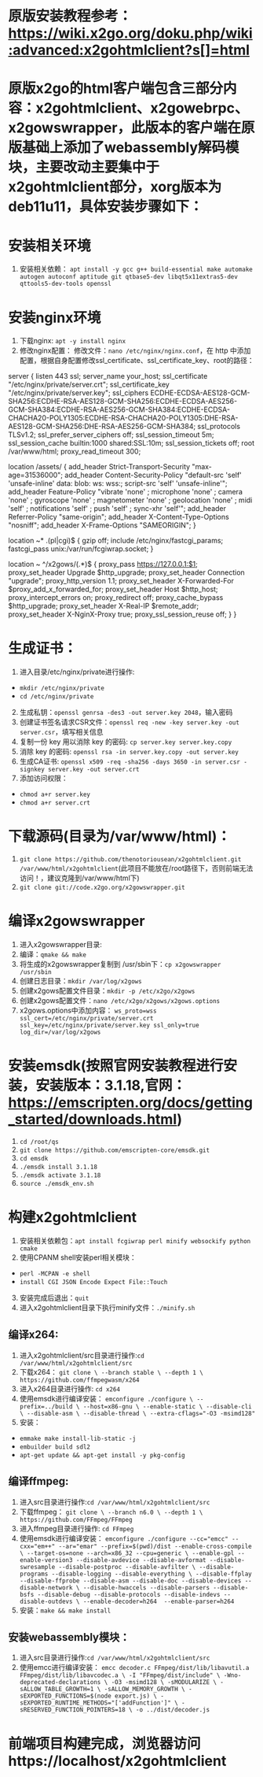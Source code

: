 # 原版安装教程参考：https://wiki.x2go.org/doku.php/wiki:advanced:x2gohtmlclient?s[]=html
# 原版x2go的html客户端包含三部分内容：x2gohtmlclient、x2gowebrpc、x2gowswrapper，此版本的客户端在原版基础上添加了webassembly解码模块，主要改动主要集中于x2gohtmlclient部分，xorg版本为deb11u11，具体安装步骤如下：

# 安装相关环境
1. 安装相关依赖：
`apt install -y gcc g++ build-essential make automake autogen autoconf aptitude git qtbase5-dev libqt5x11extras5-dev qttools5-dev-tools openssl`

# 安装nginx环境
1. 下载nginx: `apt -y install nginx`
2. 修改nginx配置：
修改文件：`nano /etc/nginx/nginx.conf`，在 http 中添加配置，根据自身配置修改ssl_certificate、ssl_certificate_key、root的路径：

server {
  listen 443 ssl;
  server_name your_host;
  ssl_certificate "/etc/nginx/private/server.crt";
  ssl_certificate_key "/etc/nginx/private/server.key";
  ssl_ciphers ECDHE-ECDSA-AES128-GCM-SHA256:ECDHE-RSA-AES128-GCM-SHA256:ECDHE-ECDSA-AES256-GCM-SHA384:ECDHE-RSA-AES256-GCM-SHA384:ECDHE-ECDSA-CHACHA20-POLY1305:ECDHE-RSA-CHACHA20-POLY1305:DHE-RSA-AES128-GCM-SHA256:DHE-RSA-AES256-GCM-SHA384;
  ssl_protocols TLSv1.2;
  ssl_prefer_server_ciphers off;
  ssl_session_timeout 5m;
  ssl_session_cache builtin:1000  shared:SSL:10m;
  ssl_session_tickets off;
  root /var/www/html;
  proxy_read_timeout 300;

  location /assets/ {
    add_header Strict-Transport-Security "max-age=31536000";
    add_header Content-Security-Policy "default-src 'self' 'unsafe-inline' data: blob: ws: wss:; script-src 'self' 'unsafe-inline'";
    add_header Feature-Policy "vibrate 'none' ; microphone 'none' ; camera 'none' ; gyroscope 'none' ; magnetometer 'none' ; geolocation 'none' ; midi 'self' ; notifications 'self' ; push 'self' ; sync-xhr 'self'";
    add_header Referrer-Policy "same-origin";
    add_header X-Content-Type-Options "nosniff";
    add_header X-Frame-Options "SAMEORIGIN";
  }

  location ~* \.(pl|cgi)$ {
    gzip off;
    include /etc/nginx/fastcgi_params;
    fastcgi_pass  unix:/var/run/fcgiwrap.socket;
  }

  location ~ ^/x2gows/(.*)$ {
    proxy_pass       https://127.0.0.1:$1;
    proxy_set_header Upgrade $http_upgrade;
    proxy_set_header Connection "upgrade";
    proxy_http_version 1.1;
    proxy_set_header X-Forwarded-For $proxy_add_x_forwarded_for;
    proxy_set_header Host $http_host;
    proxy_intercept_errors on;
    proxy_redirect off;
    proxy_cache_bypass $http_upgrade;
    proxy_set_header X-Real-IP $remote_addr;
    proxy_set_header X-NginX-Proxy true;
    proxy_ssl_session_reuse off;
  }
}

# 生成证书：
1. 进入目录/etc/nginx/private进行操作:
- `mkdir /etc/nginx/private`
- `cd /etc/nginx/private`
2. 生成私钥：`openssl genrsa -des3 -out server.key 2048`，输入密码
3. 创建证书签名请求CSR文件：`openssl req -new -key server.key -out server.csr`，填写相关信息
4. 复制一份 key 用以消除 key 的密码: `cp server.key server.key.copy`
5. 消除 key 的密码: `openssl rsa -in server.key.copy -out server.key`
6. 生成CA证书: `openssl x509 -req -sha256 -days 3650 -in server.csr -signkey server.key -out server.crt`
7. 添加访问权限：
- `chmod a+r server.key`
- `chmod a+r server.crt`

# 下载源码(目录为/var/www/html)：
1. `git clone https://github.com/thenotoriousean/x2gohtmlclient.git /var/www/html/x2gohtmlclient`(此项目不能放在/root路径下，否则前端无法访问！，建议克隆到/var/www/html下)
3. `git clone git://code.x2go.org/x2gowswrapper.git`

# 编译x2gowswrapper
1. 进入x2gowswrapper目录: 
2. 编译：`qmake && make`
3. 将生成的x2gowswrapper复制到 /usr/sbin下：`cp x2gowswrapper /usr/sbin`
3. 创建日志目录：`mkdir /var/log/x2gows`
4. 创建x2gows配置文件目录：`mkdir -p /etc/x2go/x2gows`
5. 创建x2gows配置文件：`nano /etc/x2go/x2gows/x2gows.options`
6. x2gows.options中添加内容：
`
ws_proto=wss
ssl_cert=/etc/nginx/private/server.crt
ssl_key=/etc/nginx/private/server.key
ssl_only=true
log_dir=/var/log/x2gows
`

# 安装emsdk(按照官网安装教程进行安装，安装版本：3.1.18,官网：https://emscripten.org/docs/getting_started/downloads.html)
1. `cd /root/qs`
2. `git clone https://github.com/emscripten-core/emsdk.git`
3. `cd emsdk`
4. `./emsdk install 3.1.18`
5. `./emsdk activate 3.1.18`
6. `source ./emsdk_env.sh`


# 构建x2gohtmlclient
1. 安装相关依赖包：`apt install fcgiwrap perl minify websockify python cmake`
2. 使用CPANM shell安装perl相关模块：
- `perl -MCPAN -e shell`
- `install CGI JSON Encode Expect File::Touch`
3. 安装完成后退出：`quit`
2. 进入x2gohtmlclient目录下执行minify文件：`./minify.sh`

## 编译x264:
1. 进入x2gohtmlclient/src目录进行操作:`cd /var/www/html/x2gohtmlclient/src`
2. 下载x264：
`git clone \
      --branch stable \
      --depth 1 \
      https://github.com/ffmpegwasm/x264
`
3. 进入x264目录进行操作: `cd x264`
4. 使用emsdk进行编译安装：
`
emconfigure ./configure \
      --prefix=../build \
      --host=x86-gnu \
      --enable-static \
      --disable-cli \
      --disable-asm \
      --disable-thread \
      --extra-cflags="-O3 -msimd128"
`
5. 安装：
- `emmake make install-lib-static -j`
- `embuilder build sdl2`
- `apt-get update && apt-get install -y pkg-config`

## 编译ffmpeg:
1. 进入src目录进行操作:`cd /var/www/html/x2gohtmlclient/src`
2. 下载ffmpeg：
`
git clone \
      --branch n6.0 \
      --depth 1 \
      https://github.com/FFmpeg/FFmpeg
`
3. 进入ffmpeg目录进行操作: `cd FFmpeg`
4. 使用emsdk进行编译安装：
`
emconfigure ./configure --cc="emcc" --cxx="em++" --ar="emar" --prefix=$(pwd)/dist --enable-cross-compile \
   --target-os=none --arch=x86_32 --cpu=generic \
    --enable-gpl --enable-version3 --disable-avdevice --disable-avformat --disable-swresample --disable-postproc --disable-avfilter \
    --disable-programs --disable-logging --disable-everything \
    --disable-ffplay --disable-ffprobe --disable-asm --disable-doc --disable-devices --disable-network \
    --disable-hwaccels --disable-parsers --disable-bsfs --disable-debug --disable-protocols --disable-indevs --disable-outdevs \
    --enable-decoder=h264  --enable-parser=h264
`
5. 安装：`make && make install`

## 安装webassembly模块：
1. 进入src目录进行操作:`cd /var/www/html/x2gohtmlclient/src`
2. 使用emcc进行编译安装：
`
emcc decoder.c FFmpeg/dist/lib/libavutil.a FFmpeg/dist/lib/libavcodec.a \
  -I "FFmpeg/dist/include" \
  -Wno-deprecated-declarations \
  -O3 -msimd128 \
  -sMODULARIZE \
  -sALLOW_TABLE_GROWTH=1 \
  -sALLOW_MEMORY_GROWTH \
  -sEXPORTED_FUNCTIONS=$(node export.js) \
  -sEXPORTED_RUNTIME_METHODS="['addFunction']" \
  -sRESERVED_FUNCTION_POINTERS=18 \
  -o ../dist/decoder.js
`
# 前端项目构建完成，浏览器访问https://localhost/x2gohtmlclient
